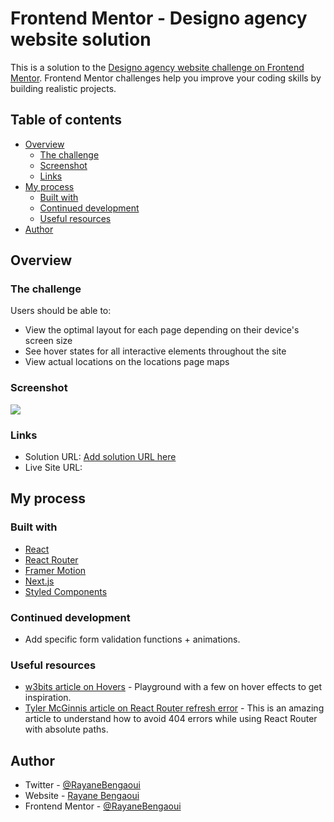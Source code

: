 # Frontend Mentor - Designo agency website solution

This is a solution to the [Designo agency website challenge on Frontend Mentor](https://www.frontendmentor.io/challenges/designo-multipage-website-G48K6rfUT). Frontend Mentor challenges help you improve your coding skills by building realistic projects.

## Table of contents

- [Overview](#overview)
  - [The challenge](#the-challenge)
  - [Screenshot](#screenshot)
  - [Links](#links)
- [My process](#my-process)
  - [Built with](#built-with)
  - [Continued development](#continued-development)
  - [Useful resources](#useful-resources)
- [Author](#author)

## Overview

### The challenge

Users should be able to:

- View the optimal layout for each page depending on their device's screen size
- See hover states for all interactive elements throughout the site
- View actual locations on the locations page maps

### Screenshot

![](./src/assets/preview.png)

### Links

- Solution URL: [Add solution URL here](https://your-solution-url.com)
- Live Site URL: [](https://designo-rayane.netlify.app/)

## My process

### Built with

- [React](https://reactjs.org/)
- [React Router](https://reactrouter.com/)
- [Framer Motion](https://www.framer.com/motion/)
- [Next.js](https://nextjs.org/)
- [Styled Components](https://styled-components.com/)

### Continued development

- Add specific form validation functions + animations.

### Useful resources

- [w3bits article on Hovers](https://w3bits.com/css-image-hover-zoom/) - Playground with a few on hover effects to get inspiration.
- [Tyler McGinnis article on React Router refresh error](https://ui.dev/react-router-cannot-get-url-refresh/) - This is an amazing article to understand how to avoid 404 errors while using React Router with absolute paths.

## Author

- Twitter - [@RayaneBengaoui](https://twitter.com/RayaneBengaoui)
- Website - [Rayane Bengaoui](https://rayanebengaoui.com/)
- Frontend Mentor - [@RayaneBengaoui](https://www.frontendmentor.io/profile/RayaneBengaoui)
